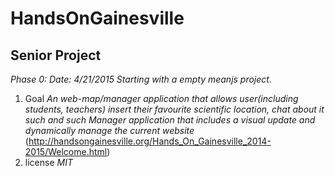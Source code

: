 
# HandsOnGainesville
## Senior Project

 *Phase 0:*
 *Date: 4/21/2015*
 *Starting with a empty meanjs project.* 

1. Goal
 *An web-map/manager application that allows user(including students, teachers) insert their favourite scientific location, chat about it such and such*
 *Manager application that includes a visual update and dynamically manage the current website*
 (http://handsongainesville.org/Hands_On_Gainesville_2014-2015/Welcome.html)
2. license
 *MIT*
